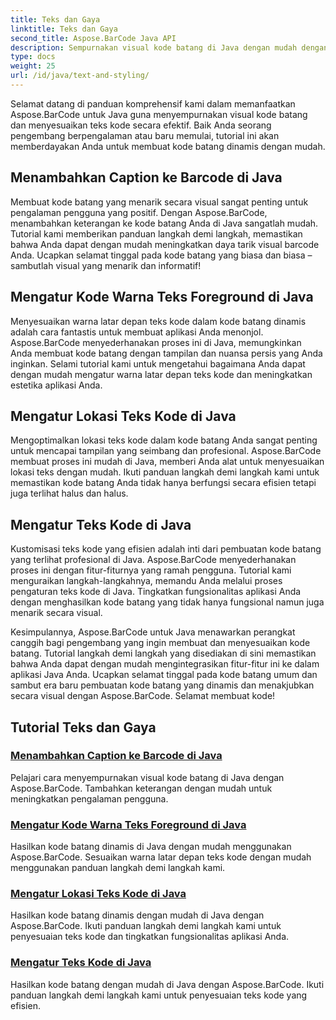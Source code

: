 ```yaml
---
title: Teks dan Gaya
linktitle: Teks dan Gaya
second_title: Aspose.BarCode Java API
description: Sempurnakan visual kode batang di Java dengan mudah dengan Aspose.BarCode. Pelajari cara menambahkan teks untuk meningkatkan pengalaman pengguna. Sesuaikan teks kode dalam kode batang dinamis.
type: docs
weight: 25
url: /id/java/text-and-styling/
---
```


Selamat datang di panduan komprehensif kami dalam memanfaatkan Aspose.BarCode untuk Java guna menyempurnakan visual kode batang dan menyesuaikan teks kode secara efektif. Baik Anda seorang pengembang berpengalaman atau baru memulai, tutorial ini akan memberdayakan Anda untuk membuat kode batang dinamis dengan mudah.

## Menambahkan Caption ke Barcode di Java

Membuat kode batang yang menarik secara visual sangat penting untuk pengalaman pengguna yang positif. Dengan Aspose.BarCode, menambahkan keterangan ke kode batang Anda di Java sangatlah mudah. Tutorial kami memberikan panduan langkah demi langkah, memastikan bahwa Anda dapat dengan mudah meningkatkan daya tarik visual barcode Anda. Ucapkan selamat tinggal pada kode batang yang biasa dan biasa – sambutlah visual yang menarik dan informatif!

## Mengatur Kode Warna Teks Foreground di Java

Menyesuaikan warna latar depan teks kode dalam kode batang dinamis adalah cara fantastis untuk membuat aplikasi Anda menonjol. Aspose.BarCode menyederhanakan proses ini di Java, memungkinkan Anda membuat kode batang dengan tampilan dan nuansa persis yang Anda inginkan. Selami tutorial kami untuk mengetahui bagaimana Anda dapat dengan mudah mengatur warna latar depan teks kode dan meningkatkan estetika aplikasi Anda.

## Mengatur Lokasi Teks Kode di Java

Mengoptimalkan lokasi teks kode dalam kode batang Anda sangat penting untuk mencapai tampilan yang seimbang dan profesional. Aspose.BarCode membuat proses ini mudah di Java, memberi Anda alat untuk menyesuaikan lokasi teks dengan mudah. Ikuti panduan langkah demi langkah kami untuk memastikan kode batang Anda tidak hanya berfungsi secara efisien tetapi juga terlihat halus dan halus.

## Mengatur Teks Kode di Java

Kustomisasi teks kode yang efisien adalah inti dari pembuatan kode batang yang terlihat profesional di Java. Aspose.BarCode menyederhanakan proses ini dengan fitur-fiturnya yang ramah pengguna. Tutorial kami menguraikan langkah-langkahnya, memandu Anda melalui proses pengaturan teks kode di Java. Tingkatkan fungsionalitas aplikasi Anda dengan menghasilkan kode batang yang tidak hanya fungsional namun juga menarik secara visual.

Kesimpulannya, Aspose.BarCode untuk Java menawarkan perangkat canggih bagi pengembang yang ingin membuat dan menyesuaikan kode batang. Tutorial langkah demi langkah yang disediakan di sini memastikan bahwa Anda dapat dengan mudah mengintegrasikan fitur-fitur ini ke dalam aplikasi Java Anda. Ucapkan selamat tinggal pada kode batang umum dan sambut era baru pembuatan kode batang yang dinamis dan menakjubkan secara visual dengan Aspose.BarCode. Selamat membuat kode!

## Tutorial Teks dan Gaya
### [Menambahkan Caption ke Barcode di Java](./adding-caption-barcode/)
Pelajari cara menyempurnakan visual kode batang di Java dengan Aspose.BarCode. Tambahkan keterangan dengan mudah untuk meningkatkan pengalaman pengguna.
### [Mengatur Kode Warna Teks Foreground di Java](./setting-code-text-foreground-color/)
Hasilkan kode batang dinamis di Java dengan mudah menggunakan Aspose.BarCode. Sesuaikan warna latar depan teks kode dengan mudah menggunakan panduan langkah demi langkah kami.
### [Mengatur Lokasi Teks Kode di Java](./setting-code-text-location/)
Hasilkan kode batang dinamis dengan mudah di Java dengan Aspose.BarCode. Ikuti panduan langkah demi langkah kami untuk penyesuaian teks kode dan tingkatkan fungsionalitas aplikasi Anda.
### [Mengatur Teks Kode di Java](./setting-code-text/)
Hasilkan kode batang dengan mudah di Java dengan Aspose.BarCode. Ikuti panduan langkah demi langkah kami untuk penyesuaian teks kode yang efisien.